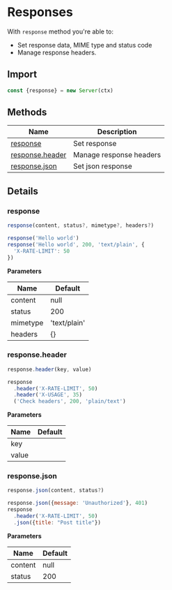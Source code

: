 # Responses

With `response` method you're able to:

- Set response data, MIME type and status code
- Manage response headers.

## Import

```js
const {response} = new Server(ctx)
```

## Methods

| Name | Description |
|------|-------------|
| [response](#response) | Set response |
| [response.header](#responseheader) | Manage response headers |
| [response.json](#responsejson) | Set json response |

## Details

### response

```js
response(content, status?, mimetype?, headers?)
```

```js
response('Hello world')
response('Hello world', 200, 'text/plain', {
  'X-RATE-LIMIT': 50
})
```

**Parameters**

| Name | Default |
|------|---------|
| content | null |
| status | 200 |
| mimetype | 'text/plain' |
| headers | {} |

### response.header

```js
response.header(key, value)
```

```js
response
  .header('X-RATE-LIMIT', 50)
  .header('X-USAGE', 35)
  ('Check headers', 200, 'plain/text')
```

**Parameters**

| Name | Default |
|------|---------|
| key |  |
| value |  |

### response.json

```js
response.json(content, status?)
```

```js
response.json({message: 'Unauthorized'}, 401)
response
  .header('X-RATE-LIMIT', 50)
  .json({title: "Post title"})
```

**Parameters**

| Name | Default |
|------|---------|
| content | null |
| status | 200 |

